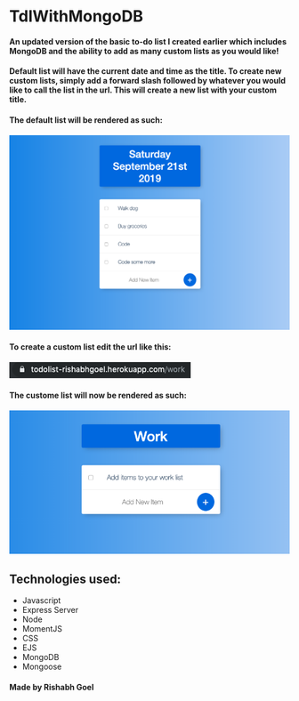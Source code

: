 # TdlWithMongoDB

#### An updated version of the basic to-do list I created earlier which includes MongoDB and the ability to add as many custom lists as you would like!

#### Default list will have the current date and time as the title. To create new custom lists, simply add a forward slash followed by whatever you would like to call the list in the url. This will create a new list with your custom title.

#### The default list will be rendered as such:
![screenshot](public/images/tdlSS.png)

#### To create a custom list edit the url like this:
![screenshot](public/images/tdlURLSS.png)

#### The custome list will now be rendered as such:
![screenshot](public/images/tdlCustListSS.png)

## Technologies used:

* Javascript
* Express Server
* Node
* MomentJS
* CSS
* EJS 
* MongoDB
* Mongoose

#### Made by Rishabh Goel